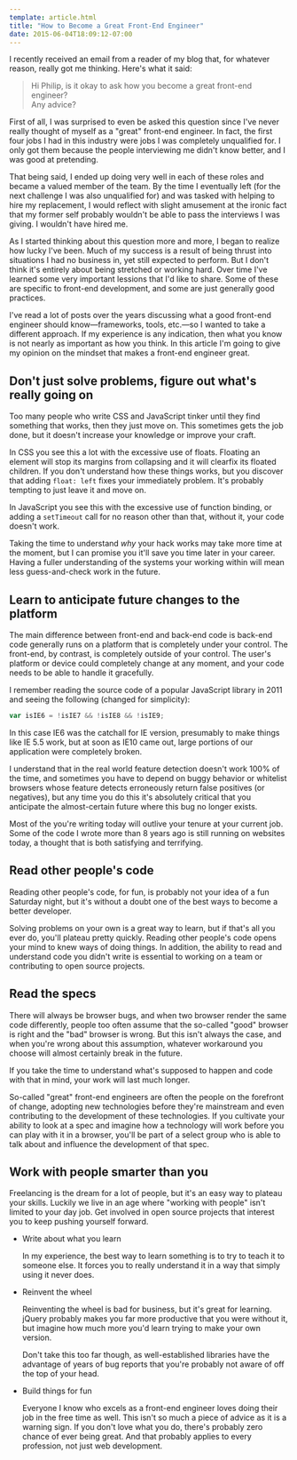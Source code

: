 ```yaml
---
template: article.html
title: "How to Become a Great Front-End Engineer"
date: 2015-06-04T18:09:12-07:00
---
```


I recently received an email from a reader of my blog that, for whatever reason, really got me thinking. Here's what it said:

> Hi Philip, is it okay to ask how you become a great front-end engineer?<br>
> Any advice?

First of all, I was surprised to even be asked this question since I've never really thought of myself as a "great" front-end engineer. In fact, the first four jobs I had in this industry were jobs I was completely unqualified for. I only got them because the people interviewing me didn't know better, and I was good at pretending.

That being said, I ended up doing very well in each of these roles and became a valued member of the team. By the time I eventually left (for the next challenge I was also unqualified for) and was tasked with helping to hire my replacement, I would reflect with slight amusement at the ironic fact that my
former self probably wouldn't be able to pass the interviews I was giving. I wouldn't have hired me.

As I started thinking about this question more and more, I began to realize how lucky I've been. Much of my success is a result of being thrust into situations I had no business in, yet still expected to perform. But I don't think it's entirely about being stretched or working hard. Over time I've learned some very important lessions that I'd like to share. Some of these are specific to front-end development, and some are just generally good practices.

I've read a lot of posts over the years discussing what a good front-end engineer should know&mdash;frameworks, tools, etc.&mdash;so I wanted to take a different approach. If my experience is any indication, then what you know is not nearly as important as how you think. In this article I'm going to give my opinion on the mindset that makes a front-end engineer great.

## Don't just solve problems, figure out what's really going on

Too many people who write CSS and JavaScript tinker until they find something that works, then they just move on. This sometimes gets the job done, but it doesn't increase your knowledge or improve your craft.

In CSS you see this a lot with the excessive use of floats. Floating an element will stop its margins from collapsing and it will clearfix its floated children. If you don't understand how these things works, but you discover that adding `float: left` fixes your immediately problem. It's probably tempting to just leave it and move on.

In JavaScript you see this with the excessive use of function binding, or adding a `setTimeout` call for no reason other than that, without it, your code doesn't work.

Taking the time to understand *why* your hack works may take more time at the moment, but I can promise you it'll save you time later in your career. Having a fuller understanding of the systems your working within will mean less guess-and-check work in the future.

## Learn to anticipate future changes to the platform

The main difference between front-end and back-end code is back-end code generally runs on a platform that is completely under your control. The front-end, by contrast, is completely outside of your control. The user's platform or device could completely change at any moment, and your code needs to be able to handle it gracefully.

I remember reading the source code of a popular JavaScript library in 2011 and seeing the following (changed for simplicity):

```js
var isIE6 = !isIE7 && !isIE8 && !isIE9;
```

In this case IE6 was the catchall for IE version, presumably to make things like IE 5.5 work, but at soon as IE10 came out, large portions of our application were completely broken.

I understand that in the real world feature detection doesn't work 100% of the time, and sometimes you have to depend on buggy behavior or whitelist browsers whose feature detects erroneously return false positives (or negatives), but any time you do this it's absolutely critical that you anticipate the almost-certain future where this bug no longer exists.

Most of the you're writing today will outlive your tenure at your current job. Some of the code I wrote more than 8 years ago is still running on websites today, a thought that is both satisfying and terrifying.

## Read other people's code

Reading other people's code, for fun, is probably not your idea of a fun Saturday night, but it's without a doubt one of the best ways to become a better developer.

Solving problems on your own is a great way to learn, but if that's all you ever do, you'll plateau pretty quickly. Reading other people's code opens your mind to knew ways of doing things. In addition, the ability to read and understand code you didn't write is essential to working on a team or contributing to open source projects.

## Read the specs

There will always be browser bugs, and when two browser render the same code differently, people too often assume that the so-called "good" browser is right and the "bad" browser is wrong. But this isn't always the case, and when you're wrong about this assumption, whatever workaround you choose will almost certainly break in the future.

If you take the time to understand what's supposed to happen and code with that in mind, your work will last much longer.

So-called "great" front-end engineers are often the people on the forefront of change, adopting new technologies before they're mainstream and even contributing to the development of these technologies. If you cultivate your ability to look at a spec and imagine how a technology will work before you can play with it in a browser, you'll be part of a select group who is able to talk about and influence the development of that spec.

## Work with people smarter than you

Freelancing is the dream for a lot of people, but it's an easy way to plateau your skills. Luckily we live in an age where "working with people" isn't limited to your day job. Get involved in open source projects that interest you to keep pushing yourself forward.

- Write about what you learn

    In my experience, the best way to learn something is to try to teach it to someone else. It forces you to really understand it in a way that simply using it never does.

- Reinvent the wheel

    Reinventing the wheel is bad for business, but it's great for learning. jQuery probably makes you far more productive that you were without it, but imagine how much more you'd learn trying to make your own version.

    Don't take this too far though, as well-established libraries have the advantage of years of bug reports that you're probably not aware of off the top of your head.

- Build things for fun

    Everyone I know who excels as a front-end engineer loves doing their job in the free time as well. This isn't so much a piece of advice as it is a warning sign. If you don't love what you do, there's probably zero chance of ever being great. And that probably applies to every profession, not just web development.
